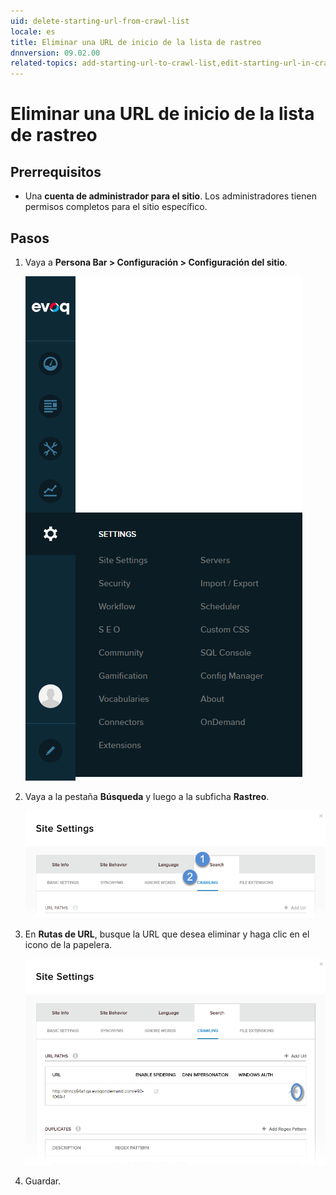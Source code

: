 ```yaml
---
uid: delete-starting-url-from-crawl-list
locale: es
title: Eliminar una URL de inicio de la lista de rastreo
dnnversion: 09.02.00
related-topics: add-starting-url-to-crawl-list,edit-starting-url-in-crawl-list,add-directory-to-included-list,delete-directory-from-included-list,add-directory-to-excluded-list,delete-directory-from-excluded-list,add-file-extension-to-included-or-excluded-list,delete-file-extension-from-included-or-excluded-list
---
```


# Eliminar una URL de inicio de la lista de rastreo

## Prerrequisitos

*   Una **cuenta de administrador para el sitio**. Los administradores tienen permisos completos para el sitio específico.

## Pasos

1.  Vaya a **Persona Bar \> Configuración \> Configuración del sitio**.
    
    ![Persona Bar > Configuración > Configuración del sitio](/images/scr-pbar-host-Settings-E91.png)
    
2.  Vaya a la pestaña **Búsqueda** y luego a la subficha **Rastreo**.
    
    ![Búsqueda > Rastreo](/images/scr-pbtabs-all-Settings-SiteSettings-Search-Crawling-E90.png)
    
3.  En **Rutas de URL**, busque la URL que desea eliminar y haga clic en el icono de la papelera.          
    
    ![](/images/scr-SiteSettings-Search-Crawling-url-paths-delete-E90.png)
              
4.  Guardar.

